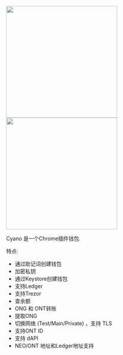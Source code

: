 <p>
  <img width="300px" src="https://raw.githubusercontent.com/OntologyCommunityDevelopers/cyano-wallet/master/wallet.png">
  <img width="300px" src="https://raw.githubusercontent.com/OntologyCommunityDevelopers/cyano-wallet/master/wallet2.png">
</p>

Cyano 是一个Chrome插件钱包.

特点:

* 通过助记词创建钱包
* 加密私钥
* 通过Keystore创建钱包
* 支持Ledger
* 支持Trezor
* 查余额
* ONG 和 ONT转账
* 提取ONG
* 切换网络 (Test/Main/Private) ，支持 TLS
* 支持ONT ID 
* 支持 dAPI 
* NEO/ONT 地址和Ledger地址支持


